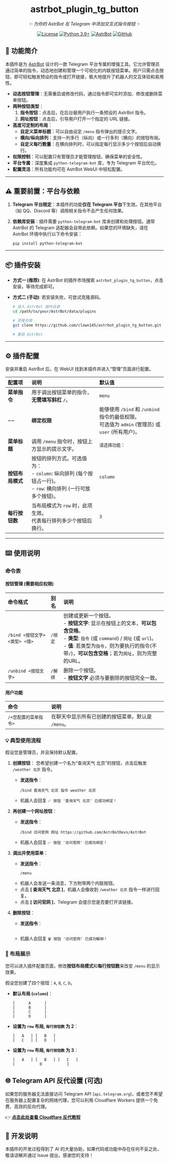 
<div align="center">

# astrbot_plugin_tg_button

_✨ 为你的 AstrBot 在 Telegram 中添加交互式指令按钮 ✨_  

[![License](https://img.shields.io/badge/License-MIT-green.svg)](https://opensource.org/licenses/MIT)
[![Python 3.9+](https://img.shields.io/badge/Python-3.9%2B-blue.svg)](https://www.python.org/)
[![AstrBot](https://img.shields.io/badge/AstrBot-v3.4%2B-orange.svg)](https://github.com/AstrBotDevs/AstrBot)
[![GitHub](https://img.shields.io/badge/作者-clown145-blue)](https://github.com/clown145)

</div>

## 📖 功能简介

本插件是为 [AstrBot](https://github.com/AstrBotDevs/AstrBot) 设计的一款 Telegram 平台专属的增强工具。它允许管理员通过简单的指令，动态地创建和管理一个可视化的内联按钮菜单。用户只需点击按钮，即可轻松触发预设的指令或打开链接，极大地提升了机器人的交互体验和易用性。

- **动态按钮管理**：无需重启或修改代码，通过指令即可实时添加、修改或删除菜单按钮。
- **两种按钮类型**：
    1.  **指令按钮**：点击后，在后台替用户执行一条预设的 AstrBot 指令。
    2.  **网址按钮**：点击后，引导用户打开一个指定的 URL 链接。
- **高度可定制的布局**：
    -   **自定义菜单标题**：可以自由设定 `/menu` 指令弹出的提示文字。
    -   **横向/纵向排列**：支持一列多行（纵向）或一行多列（横向）的按钮布局。
    -   **自定义每行数量**：在横向排列时，可以指定每行显示多少个按钮后自动换行。
- **权限控制**：可以配置只有管理员才能管理按钮，确保菜单的安全性。
- **平台专属**：深度集成 `python-telegram-bot` 库，专为 Telegram 平台优化。
- **配置灵活**：所有功能均可在 AstrBot WebUI 中轻松配置。

---

## ⚠️ 重要前置：平台与依赖

1.  **Telegram 平台限定**：本插件的功能**仅在 Telegram 平台**下生效。在其他平台（如 QQ、Discord 等）调用相关指令不会产生任何效果。

2.  **依赖库安装**：插件需要 `python-telegram-bot` 库来创建和处理按钮。通常 AstrBot 的 Telegram 适配器会自带此依赖。如果您的环境缺失，请在 AstrBot 环境中执行以下命令安装：
    ```bash
    pip install python-telegram-bot
    ```

---

## 📦 插件安装

- **方式一 (推荐)**: 在 AstrBot 的插件市场搜索 `astrbot_plugin_tg_button`，点击安装，等待完成即可。

- **方式二 (手动)**: 若安装失败，可尝试克隆源码。
  ```bash
  # 进入 AstrBot 插件目录
  cd /path/to/your/AstrBot/data/plugins

  # 克隆仓库
  git clone https://github.com/clown145/astrbot_plugin_tg_button.git

  # 重启 AstrBot
  ```

---

## ⚙️ 插件配置

安装并重启 AstrBot 后，在 WebUI 找到本插件并进入“管理”页面进行配置。

| 配置项 | 说明 | 默认值 |
| :--- | :--- | :--- |
| **菜单指令** | 用于调出按钮菜单的指令，**无需填写斜杠 `/`**。 | `menu` |
~~| **绑定权限** | 能够使用 `/bind` 和 `/unbind` 指令的最低权限。<br>可选值为 `admin` (管理员) 或 `user` (所有用户)。 | `admin` |~~已删去，绑定和解绑指令默认需要管理员权限。
| **菜单标题** | 调用 `/menu` 指令时，按钮上方显示的提示文字。 | `请选择功能：` |
| **按钮布局模式** | 按钮的排列方式。可选值为：<br>- `column`: 纵向排列 (每个按钮占一行)。<br>- `row`: 横向排列 (一行可放多个按钮)。 | `column` |
| **每行按钮数** | 当布局模式为 `row` 时，此项生效。<br>代表每行排列多少个按钮后换行。 | `3` |

---

## ⌨️ 使用说明

### 命令表

#### 按钮管理 (需要相应权限)

| 命令格式 | 别名 | 说明 |
| :--- | :--- | :--- |
| `/bind <按钮文字> <类型> <值>` | `/绑定` | 创建或更新一个按钮。<br>- **按钮文字**: 显示在按钮上的文本，**可以包含空格**。<br>- **类型**: `指令` (或 `command`) / `网址` (或 `url`)。<br>- **值**: 若类型为`指令`，则为要执行的指令(不带`/`)，**可以包含空格**；若为`网址`，则为完整的URL。 |
| `/unbind <按钮文字>` | `/解绑` | 删除一个按钮。<br>- **按钮文字** 必须与要删除的按钮完全一致。 |

#### 用户功能

| 命令 | 说明 |
| :--- | :--- |
| `/<您配置的菜单指令>` | 在聊天中显示所有已创建的按钮菜单。默认是 `/menu`。|

### 💡 典型使用流程

假设您是管理员，并且保持默认配置。

1.  **创建按钮**：
    您希望创建一个名为“查询天气 北京”的按钮，点击后触发 `/weather 北京` 指令。
    -   **发送指令**：
        ```
        /bind 查询天气 北京 指令 weather 北京
        ```
    -   机器人会回复 `✅ 按钮 '查询天气 北京' 已成功绑定！`

2.  **再创建一个网址按钮**：
    -   **发送指令**：
        ```
        /bind 访问官网 网址 https://github.com/AstrBotDevs/AstrBot
        ```
    -   机器人会回复 `✅ 按钮 '访问官网' 已成功绑定！`

3.  **调出并使用菜单**：
    -   **发送指令**：
        ```
        /menu
        ```
    -   机器人会发送一条消息，下方附带两个内联按钮。
    -   点击 **[ 查询天气 北京 ]**，机器人会像收到 `/weather 北京` 指令一样进行回复。
    -   点击 **[ 访问官网 ]**，Telegram 会提示您是否要打开该链接。

4.  **删除按钮**：
    -   **发送指令**：
        ```        /unbind 访问官网
        ```
    -   机器人会回复 `🗑️ 按钮 '访问官网' 已成功解绑！`

### 🎨 布局展示

您可以进入插件配置页面，修改**按钮布局模式**和**每行按钮数**来改变 `/menu` 的显示效果。

假设您创建了四个按钮：`A`, `B`, `C`, `D`。

- **默认布局 (`column`)**：
  ```
  [      A      ]
  [      B      ]
  [      C      ]
  [      D      ]
  ```

- **设置为 `row` 布局, `每行按钮数` 为 2**：
  ```
  [   A   ] [   B   ]
  [   C   ] [   D   ]
  ```

- **设置为 `row` 布局, `每行按钮数` 为 3**：
  ```
  [   A   ] [   B   ] [   C   ]
  [           D           ]
  ```

## 🌐 Telegram API 反代设置 (可选)

如果您的服务器无法直接访问 Telegram API (`api.telegram.org`)，或者您不希望在服务器上配置复杂的网络代理，您可以利用 Cloudflare Workers 提供一个免费、高效的反向代理。

👉 **[点击此处查看 Cloudflare 反代教程](./cf/reverse_proxy.md)**

## 📝 开发说明
本插件的开发过程得到了 AI 的大量协助，如果代码或功能中存在任何不妥之处，敬请谅解并通过 Issue 提出，感谢您的支持！

